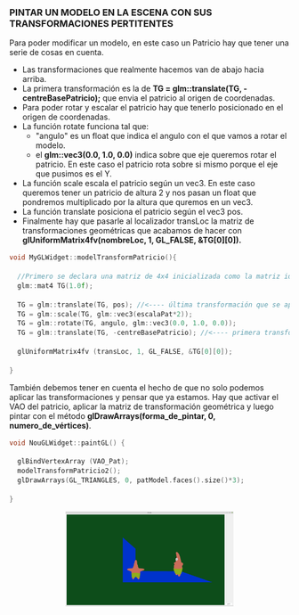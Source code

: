 ### PINTAR UN MODELO EN LA ESCENA CON SUS TRANSFORMACIONES PERTITENTES


Para poder modificar un modelo, en este caso un Patricio hay que tener una serie de cosas en cuenta.
 - Las transformaciones que realmente hacemos van de abajo hacia arriba.
 - La primera transformación es la de **TG = glm::translate(TG, -centreBasePatricio);** que envia el patricio al origen de coordenadas.
 - Para poder rotar y escalar el patricio hay que tenerlo posicionado en el origen de coordenadas.
 - La función rotate funciona tal que:
    - "angulo" es un float que indica el angulo con el que vamos a rotar el modelo.
    - el **glm::vec3(0.0, 1.0, 0.0)** indica sobre que eje queremos rotar el patricio. En este caso el patricio rota sobre si mismo porque el eje que pusimos es el Y.
 - La función scale escala el patricio según un vec3. En este caso queremos tener un patricio de altura 2 y nos pasan un float que pondremos multiplicado por la altura que quremos en un vec3.
 - La función translate posiciona el patricio según el vec3 pos.
 - Finalmente hay que pasarle al localizador transLoc la matriz de transformaciones geométricas que acabamos de hacer con **glUniformMatrix4fv(nombreLoc, 1, GL_FALSE, &TG[0][0]).**

```c++
void MyGLWidget::modelTransformPatricio(){

  //Primero se declara una matriz de 4x4 inicializada como la matriz identidad para hacer las transformaciones sobre esta.
  glm::mat4 TG(1.0f);
  
  TG = glm::translate(TG, pos); //<---- última transformación que se aplica al modelo.
  TG = glm::scale(TG, glm::vec3(escalaPat*2));
  TG = glm::rotate(TG, angulo, glm::vec3(0.0, 1.0, 0.0));
  TG = glm::translate(TG, -centreBasePatricio); //<---- primera transformación que se aplica al modelo.

  glUniformMatrix4fv (transLoc, 1, GL_FALSE, &TG[0][0]);

}
```

También debemos tener en cuenta el hecho de que no solo podemos aplicar las transformaciones y pensar que ya estamos.
Hay que activar el VAO del patricio, aplicar la matriz de transformación geométrica y luego pintar con el método **glDrawArrays(forma_de_pintar, 0, numero_de_vértices)**.

```c++
void NouGLWidget::paintGL() {

  glBindVertexArray (VAO_Pat);
  modelTransformPatricio2();
  glDrawArrays(GL_TRIANGLES, 0, patModel.faces().size()*3);

}
```


<p align="center">
	<img src="https://github.com/aalexisp/UPC/blob/master/IDI/images/image.png" width=60%>
</p>

